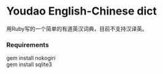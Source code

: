 Youdao English-Chinese dict
=========

用Ruby写的一个简单的有道英汉词典，目前不支持汉译英。


### Requirements   
gem install nokogiri  
gem install sqlite3  
